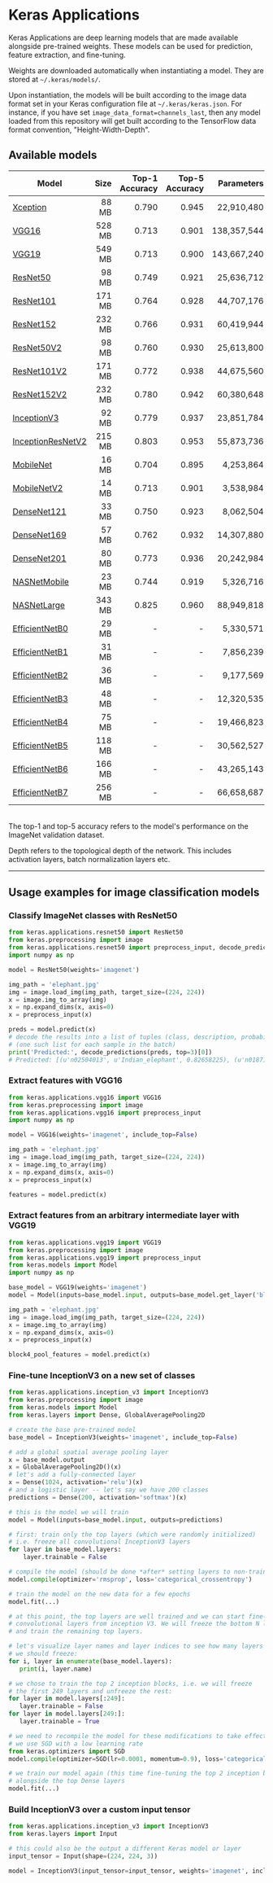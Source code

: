 # Keras Applications

Keras Applications are deep learning models that are made available alongside pre-trained weights.
These models can be used for prediction, feature extraction, and fine-tuning.

Weights are downloaded automatically when instantiating a model. They are stored at `~/.keras/models/`.

Upon instantiation, the models will be built according to the image data format set in your Keras configuration file at `~/.keras/keras.json`.
For instance, if you have set `image_data_format=channels_last`,
then any model loaded from this repository will get built according to the TensorFlow data format convention, "Height-Width-Depth".


## Available models

| Model | Size | Top-1 Accuracy | Top-5 Accuracy | Parameters | Depth |
| ----- | ----: | --------------: | --------------: | ----------: | -----: |
| [Xception](xception) | 88 MB | 0.790 | 0.945 | 22,910,480 | 126 |
| [VGG16](vgg/#vgg16-function) | 528 MB | 0.713 | 0.901 | 138,357,544 | 23 |
| [VGG19](vgg/#vgg19-function) | 549 MB | 0.713 | 0.900 | 143,667,240 | 26 |
| [ResNet50](resnet/#resnet50-function) | 98 MB | 0.749 | 0.921 | 25,636,712 | - |
| [ResNet101](resnet/#resnet101-function) | 171 MB | 0.764 | 0.928 | 44,707,176 | - |
| [ResNet152](resnet/#resnet152-function) | 232 MB | 0.766 | 0.931 | 60,419,944 | - |
| [ResNet50V2](resnet/#resnet50v2-function) | 98 MB | 0.760 | 0.930 | 25,613,800 | - |
| [ResNet101V2](resnet/#resnet101v2-function) | 171 MB | 0.772 | 0.938 | 44,675,560 | - |
| [ResNet152V2](resnet/#resnet152v2-function) | 232 MB | 0.780 | 0.942 | 60,380,648 | - |
| [InceptionV3](inceptionv3) | 92 MB | 0.779 | 0.937 | 23,851,784 | 159 |
| [InceptionResNetV2](inceptionresnetv2) | 215 MB | 0.803 | 0.953 | 55,873,736 | 572 |
| [MobileNet](mobilenet) | 16 MB | 0.704 | 0.895 | 4,253,864 | 88 |
| [MobileNetV2](mobilenet/#mobilenetv2-function) | 14 MB | 0.713 | 0.901 | 3,538,984 | 88 |
| [DenseNet121](densenet/#densenet121-function) | 33 MB | 0.750 | 0.923 | 8,062,504 | 121 |
| [DenseNet169](densenet/#densenet169-function) | 57 MB | 0.762 | 0.932 | 14,307,880 | 169 |
| [DenseNet201](densenet/#densenet201-function) | 80 MB | 0.773 | 0.936 | 20,242,984 | 201 |
| [NASNetMobile](nasnet/#nasnetmobile-function) | 23 MB | 0.744 | 0.919 | 5,326,716 | - |
| [NASNetLarge](nasnet/#nasnetlarge-function) | 343 MB | 0.825 | 0.960 | 88,949,818 | - |
| [EfficientNetB0](efficientnet/#efficientnetb0-function) | 29 MB | - | - | 5,330,571 | - |
| [EfficientNetB1](efficientnet/#efficientnetb1-function) | 31 MB | - | - | 7,856,239 | - |
| [EfficientNetB2](efficientnet/#efficientnetb2-function) | 36 MB | - | - | 9,177,569 | - |
| [EfficientNetB3](efficientnet/#efficientnetb3-function) | 48 MB | - | - | 12,320,535 | - |
| [EfficientNetB4](efficientnet/#efficientnetb4-function) | 75 MB | - | - | 19,466,823 | - |
| [EfficientNetB5](efficientnet/#efficientnetb5-function) | 118 MB | - | - | 30,562,527 | - |
| [EfficientNetB6](efficientnet/#efficientnetb6-function) | 166 MB | - | - | 43,265,143 | - |
| [EfficientNetB7](efficientnet/#efficientnetb7-function) | 256 MB | - | - | 66,658,687 | - |

<br>
The top-1 and top-5 accuracy refers to the model's performance on the ImageNet validation dataset.

Depth refers to the topological depth of the network. This includes activation layers, batch normalization layers etc.


-----

## Usage examples for image classification models

### Classify ImageNet classes with ResNet50

```python
from keras.applications.resnet50 import ResNet50
from keras.preprocessing import image
from keras.applications.resnet50 import preprocess_input, decode_predictions
import numpy as np

model = ResNet50(weights='imagenet')

img_path = 'elephant.jpg'
img = image.load_img(img_path, target_size=(224, 224))
x = image.img_to_array(img)
x = np.expand_dims(x, axis=0)
x = preprocess_input(x)

preds = model.predict(x)
# decode the results into a list of tuples (class, description, probability)
# (one such list for each sample in the batch)
print('Predicted:', decode_predictions(preds, top=3)[0])
# Predicted: [(u'n02504013', u'Indian_elephant', 0.82658225), (u'n01871265', u'tusker', 0.1122357), (u'n02504458', u'African_elephant', 0.061040461)]
```

### Extract features with VGG16

```python
from keras.applications.vgg16 import VGG16
from keras.preprocessing import image
from keras.applications.vgg16 import preprocess_input
import numpy as np

model = VGG16(weights='imagenet', include_top=False)

img_path = 'elephant.jpg'
img = image.load_img(img_path, target_size=(224, 224))
x = image.img_to_array(img)
x = np.expand_dims(x, axis=0)
x = preprocess_input(x)

features = model.predict(x)
```

### Extract features from an arbitrary intermediate layer with VGG19

```python
from keras.applications.vgg19 import VGG19
from keras.preprocessing import image
from keras.applications.vgg19 import preprocess_input
from keras.models import Model
import numpy as np

base_model = VGG19(weights='imagenet')
model = Model(inputs=base_model.input, outputs=base_model.get_layer('block4_pool').output)

img_path = 'elephant.jpg'
img = image.load_img(img_path, target_size=(224, 224))
x = image.img_to_array(img)
x = np.expand_dims(x, axis=0)
x = preprocess_input(x)

block4_pool_features = model.predict(x)
```

### Fine-tune InceptionV3 on a new set of classes

```python
from keras.applications.inception_v3 import InceptionV3
from keras.preprocessing import image
from keras.models import Model
from keras.layers import Dense, GlobalAveragePooling2D

# create the base pre-trained model
base_model = InceptionV3(weights='imagenet', include_top=False)

# add a global spatial average pooling layer
x = base_model.output
x = GlobalAveragePooling2D()(x)
# let's add a fully-connected layer
x = Dense(1024, activation='relu')(x)
# and a logistic layer -- let's say we have 200 classes
predictions = Dense(200, activation='softmax')(x)

# this is the model we will train
model = Model(inputs=base_model.input, outputs=predictions)

# first: train only the top layers (which were randomly initialized)
# i.e. freeze all convolutional InceptionV3 layers
for layer in base_model.layers:
    layer.trainable = False

# compile the model (should be done *after* setting layers to non-trainable)
model.compile(optimizer='rmsprop', loss='categorical_crossentropy')

# train the model on the new data for a few epochs
model.fit(...)

# at this point, the top layers are well trained and we can start fine-tuning
# convolutional layers from inception V3. We will freeze the bottom N layers
# and train the remaining top layers.

# let's visualize layer names and layer indices to see how many layers
# we should freeze:
for i, layer in enumerate(base_model.layers):
   print(i, layer.name)

# we chose to train the top 2 inception blocks, i.e. we will freeze
# the first 249 layers and unfreeze the rest:
for layer in model.layers[:249]:
   layer.trainable = False
for layer in model.layers[249:]:
   layer.trainable = True

# we need to recompile the model for these modifications to take effect
# we use SGD with a low learning rate
from keras.optimizers import SGD
model.compile(optimizer=SGD(lr=0.0001, momentum=0.9), loss='categorical_crossentropy')

# we train our model again (this time fine-tuning the top 2 inception blocks
# alongside the top Dense layers
model.fit(...)
```


### Build InceptionV3 over a custom input tensor

```python
from keras.applications.inception_v3 import InceptionV3
from keras.layers import Input

# this could also be the output a different Keras model or layer
input_tensor = Input(shape=(224, 224, 3))

model = InceptionV3(input_tensor=input_tensor, weights='imagenet', include_top=True)
```



